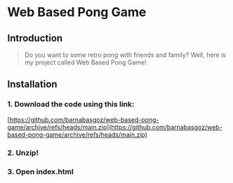# Web Based Pong Game

## Introduction

> Do you want to some retro pong with friends and family? Well, here is my project called Web Based Pong Game!


## Installation

### 1. Download the code using this link:
[https://github.com/barnabasgoz/web-based-pong-game/archive/refs/heads/main.zip](https://github.com/barnabasgoz/web-based-pong-game/archive/refs/heads/main.zip)

### 2. Unzip!

### 3. Open index.html
